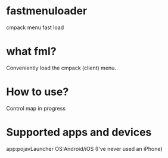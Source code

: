 # fastmenuloader
cmpack menu fast load

# what fml?
Conveniently load the cmpack (client) menu.

# How to use?
Control map in progress

# Supported apps and devices
app:pojavLauncher
OS:Android/iOS (I've never used an iPhone)

